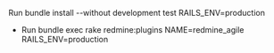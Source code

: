 Run bundle install --without development test RAILS_ENV=production
* Run bundle exec rake redmine:plugins NAME=redmine_agile RAILS_ENV=production
